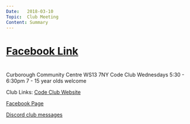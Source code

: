 ```yaml
---
Date:   2018-03-10
Topic:  Club Meeting
Content: Summary
---
```



# [Facebook Link](https://www.facebook.com/1481985248595237/posts/785421176075374/?substory_index=785421176075374)

#
Curborough Community Centre
WS13 7NY
Code Club
Wednesdays 5:30 - 6:30pm
7 - 15 year olds welcome

Club Links:
[Code Club Website](https://lichfield-code-club.github.io/)

[Facebook Page](https://www.facebook.com/LichfieldCoders)

[Discord club messages](https://discord.gg/szz6xGK)
